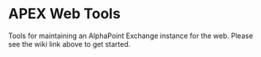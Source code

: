 # APEX Web Tools

Tools for maintaining an AlphaPoint Exchange instance for the web. Please see the wiki link above to get started.
